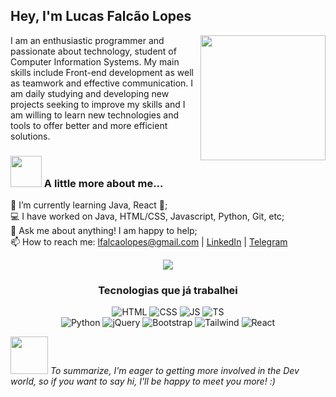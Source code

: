 ## Hey, I'm Lucas Falcão Lopes

<img align='right' src="https://media.giphy.com/media/M9gbBd9nbDrOTu1Mqx/giphy.gif" width="200">

I am an enthusiastic programmer and passionate about technology, student of Computer Information Systems. My main skills include Front-end development as well as teamwork and effective communication. I am daily studying and developing new projects seeking to improve my skills and I am willing to learn new technologies and tools to offer better and more efficient solutions.


### <img src="https://media.giphy.com/media/VgCDAzcKvsR6OM0uWg/giphy.gif" width="50"> A little more about me... 

🌱 I’m currently learning Java, React 🚀;<br>
💻 I have worked on Java, HTML/CSS, Javascript, Python, Git, etc;<br>
💬 Ask me about anything! I am happy to help;<br>
📫 How to reach me: lfalcaolopes@gmail.com | [LinkedIn](https://www.linkedin.com/in/lucas-falc%C3%A3o-lopes-670087197/) | [Telegram](https://t.me/LucasFalcao)<br>

<p align="center">
<img src="https://github-readme-stats.vercel.app/api/top-langs/?username=lfalcaolopes&theme=radical"/>
</p>

<h3 align="center">Tecnologias que já trabalhei</h3>
<p align="center" >
  <img src="https://img.shields.io/badge/HTML5-323330?style=for-the-badge&logo=html5&logoColor=E34F26" alt="HTML">
  <img src="https://img.shields.io/badge/CSS-323330?&style=for-the-badge&logo=css3&logoColor=1572B6" alt="CSS">
  <img src="https://img.shields.io/badge/JavaScript-323330?style=for-the-badge&logo=javascript&logoColor=F7DF1E" alt="JS">
  <img src="https://img.shields.io/badge/TypeScript-323330?style=for-the-badge&logo=typescript&logoColor=3178C6" alt="TS"><br>
  <img src="https://img.shields.io/badge/Python-323330?style=for-the-badge&logo=python&logoColor=3776AB" alt="Python">
  <img src="https://img.shields.io/badge/jQuery-323330?style=for-the-badge&logo=jquery&logoColor=0769AD" alt="jQuery">
  <img src="https://img.shields.io/badge/Bootstrap-323330?style=for-the-badge&logo=bootstrap&logoColor=7952B3" alt="Bootstrap">
  <img src="https://img.shields.io/badge/Tailwind_Css-323330?style=for-the-badge&logo=tailwindcss&logoColor=3178C6" alt="Tailwind">
  <img src="https://img.shields.io/badge/ReactJs-323330?style=for-the-badge&logo=react&logoColor=61DAFB" alt="React">
</p>

<img src="https://media.giphy.com/media/LnQjpWaON8nhr21vNW/giphy.gif" width="60"> <em>To summarize, I'm eager to getting more involved in the Dev world, so if you want to say hi, I'll be happy to meet you more! :)</em>
